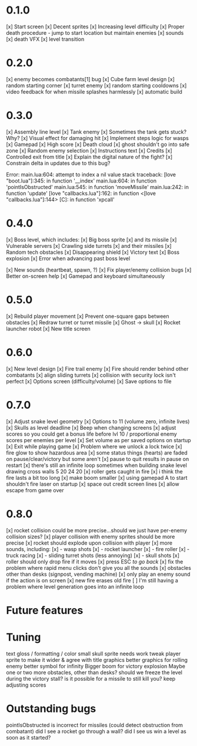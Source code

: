 # 0.1.0

[x] Start screen
[x] Decent sprites
[x] Increasing level difficulty
[x] Proper death procedure - jump to start location but maintain enemies
[x] sounds
[x] death VFX
[x] level transition

# 0.2.0

[x] enemy becomes combatants[1] bug
[x] Cube farm level design
[x] random starting corner
[x] turret enemy
[x] random starting cooldowns
[x] video feedback for when missile splashes harmlessly
[x] automatic build

# 0.3.0

[x] Assembly line level
[x] Tank enemy
[x] Sometimes the tank gets stuck? Why?
[x] Visual effect for damaging hit
[x] Implement steps logic for wasps
[x] Gamepad
[x] High score
[x] Death cloud
[x] ghost shouldn't go into safe zone
[x] Random enemy selection
[x] Instructions text
[x] Credits
[x] Controlled exit from title
[x] Explain the digital nature of the fight?
[x] Constrain delta in updates due to this bug?

Error: main.lua:604: attempt to index a nil value
stack traceback:
	[love "boot.lua"]:345: in function '__index'
	main.lua:604: in function 'pointIsObstructed'
	main.lua:545: in function 'moveMissile'
	main.lua:242: in function 'update'
	[love "callbacks.lua"]:162: in function <[love "callbacks.lua"]:144>
	[C]: in function 'xpcall'

# 0.4.0

[x] Boss level, which includes:
[x] Big boss sprite
[x] and its missile
[x] Vulnerable servers
[x] Crawling side turrets
[x] and their missiles
[x] Random tech obstacles
[x] Disappearing shield
[x] Victory text
[x] Boss explosion
[x] Error when advancing past boss level

[x] New sounds (heartbeat, spawn, ?)
[x] Fix player/enemy collision bugs
[x] Better on-screen help
[x] Gamepad and keyboard simultaneously

# 0.5.0

[x] Rebuild player movement
[x] Prevent one-square gaps between obstacles
[x] Redraw turret or turret missile
[x] Ghost -> skull
[x] Rocket launcher robot
[x] New title screen

# 0.6.0

[x] New level design
[x] Fire trail enemy
[x] Fire should render behind other combatants
[x] align sliding turrets
[x] collision with security lock isn't perfect
[x] Options screen (difficulty/volume)
[x] Save options to file

# 0.7.0

[x] Adjust snake level geometry
[x] Options to 11 (volume zero, infinite lives)
[x] Skulls as level deadline
[x] Beep when changing screens
[x] adjust scores so you could get a bonus life before lvl 10 / proportional enemy scores per enemies per level
[x] Set volume as per saved options on startup
[x] Exit while playing game
[x] Problem where we unlock a lock twice
[x] fire glow to show hazardous area
[x] some status things (hearts) are faded on pause/clear/victory but some aren't
[x] pause to quit results in pause on restart
[x] there's still an infinite loop sometimes when building snake level
	drawing cross walls	5	20	24	20
[x] roller gets caught in fire
[x] i think the fire lasts a bit too long
[x] make boom smaller
[x] using gamepad A to start shouldn't fire laser on startup
[x] space out credit screen lines
[x] allow escape from game over

# 0.8.0

[x] rocket collision could be more precise...should we just have per-enemy collision sizes?
[x] player collision with enemy sprites should be more precise
[x] rocket should explode upon collision with player
[x] more sounds, including:
[x] - wasp shots
[x] - rocket launcher
[x] - fire roller
[x] - truck racing
[x] - sliding turret shots (less annoying)
[x] - skull shots
[x] roller should only drop fire if it moves
[x] press ESC *to go back*
[x] fix the problem where rapid menu clicks don't give you all the sounds
[x] obstacles other than desks (signpost, vending machine)
[x] only play an enemy sound if the action is on screen
[x] new fire erases old fire
[ ] I'm still having a problem where level generation goes into an infinite loop

# Future features

# Tuning

text gloss / formatting / color
small skull sprite needs work
tweak player sprite to make it wider & agree with title graphics
better graphics for rolling enemy
better symbol for infinity
Bigger boom for victory explosion
Maybe one or two more obstacles, other than desks?
should we freeze the level during the victory stall? is it possible for a missile to still kill you?
keep adjusting scores

# Outstanding bugs

pointIsObstructed is incorrect for missiles (could detect obstruction from combatant)
did I see a rocket go through a wall?
did I see us win a level as soon as it started?

